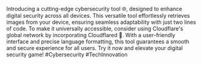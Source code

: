 Introducing a cutting-edge cybersecurity tool 🌐, designed to enhance digital security across all devices. This versatile tool effortlessly retrieves images from your device, ensuring seamless adaptability with just two lines of code. To make it universally accessible, consider using Cloudflare's global network by incorporating Cloudflared 🚀. With a user-friendly interface and precise language formatting, this tool guarantees a smooth and secure experience for all users. Try it now and elevate your digital security game! #Cybersecurity #TechInnovation
